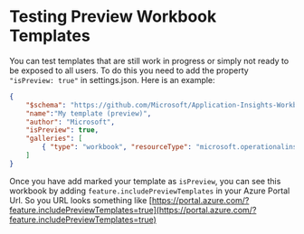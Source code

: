 

# Testing Preview Workbook Templates

You can test templates that are still work in progress or simply not ready to be exposed to all users. To do this you need to add the property `"isPreview: true"` in settings.json.
Here is an example:

```json
{
    "$schema": "https://github.com/Microsoft/Application-Insights-Workbooks/blob/master/schema/settings.json",
    "name":"My template (preview)",
    "author": "Microsoft",
    "isPreview": true,
    "galleries": [
        { "type": "workbook", "resourceType": "microsoft.operationalinsights/workspaces", "order": 300 }
    ]
}
```

Once you have add marked your template as `isPreview`, you can see this workbook by adding `feature.includePreviewTemplates` in your Azure Portal Url. So you URL looks something like [https://portal.azure.com/?feature.includePreviewTemplates=true](https://portal.azure.com/?feature.includePreviewTemplates=true)
